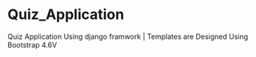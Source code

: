 # Quiz_Application
Quiz Application Using django framwork |
Templates are Designed Using Bootstrap 4.6V 

